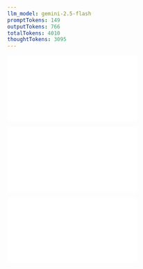 ```yaml
---
llm_model: gemini-2.5-flash
promptTokens: 149
outputTokens: 766
totalTokens: 4010
thoughtTokens: 3095
---
```


![@](steps/_.4d89c57d.md)

![@](steps/_.3f633c1c.md)

![@](steps/response.645e8ac9.md)